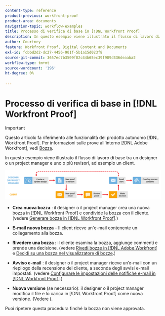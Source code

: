 ```yaml
---
content-type: reference
product-previous: workfront-proof
product-area: documents
navigation-topic: workflow-examples
title: Processo di verifica di base in [!DNL Workfront Proof]
description: In questo esempio viene illustrato il flusso di lavoro di base tra un designer o un project manager e uno o più revisori, ad esempio un client.
author: Courtney
feature: Workfront Proof, Digital Content and Documents
exl-id: fcbbd2d2-dc27-4456-901f-5b1a15d023f8
source-git-commit: 3657ec7b3509f82c44b65ec39f909d336deaaba2
workflow-type: tm+mt
source-wordcount: '196'
ht-degree: 0%

---
```


# Processo di verifica di base in [!DNL Workfront Proof]

>[!IMPORTANT]
>
>Questo articolo fa riferimento alle funzionalità del prodotto autonomo [!DNL Workfront Proof]. Per informazioni sulle prove all&#39;interno [!DNL Adobe Workfront], vedi [Bozza](../../../review-and-approve-work/proofing/proofing.md).

In questo esempio viene illustrato il flusso di lavoro di base tra un designer o un project manager e uno o più revisori, ad esempio un client.

![basic_workflow.png](assets/basic_workflow.png)

* **Crea nuova bozza** : il designer o il project manager crea una nuova bozza in [!DNL Workfront Proof] e condivide la bozza con il cliente. (vedere [Generare bozze in [!DNL Workfront Proof]](../../../workfront-proof/wp-work-proofsfiles/create-proofs-and-files/generate-proofs.md).)

* **E-mail nuova bozza** - Il client riceve un&#39;e-mail contenente un collegamento alla bozza.

* **Rivedere una bozza** : il cliente esamina la bozza, aggiunge commenti e prende una decisione. (vedere [Rivedi bozze in [!DNL Adobe Workfront]](../../../review-and-approve-work/proofing/reviewing-proofs-within-workfront/review-proofs-in-wf.md) e [Decidi su una bozza nel visualizzatore di bozze](../../../review-and-approve-work/proofing/reviewing-proofs-within-workfront/make-a-decision-on-a-proof/make-decisions-on-proof.md).)

* **Avviso e-mail** : il designer o il project manager riceve un’e-mail con un riepilogo della recensione del cliente, a seconda degli avvisi e-mail impostati. (vedere [Configurare le impostazioni delle notifiche e-mail in [!DNL Workfront Proof]](../../../workfront-proof/wp-emailsntfctns/email-alerts/config-email-notification-settings-wp.md).)

* **Nuova versione** (se necessario): il designer o il project manager modifica il file e lo carica in [!DNL Workfront Proof] come nuova versione. (Vedere ).

Puoi ripetere questa procedura finché la bozza non viene approvata.
